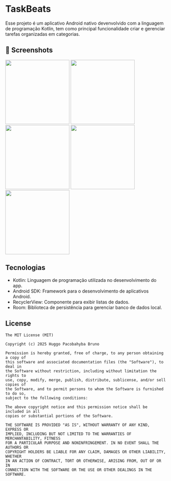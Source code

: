 # TaskBeats
Esse projeto é um aplicativo Android nativo devenvolvido com a linguagem de programação Kotlin, tem como principal funcionalidade criar e gerenciar tarefas organizadas em categorias.

## :camera_flash: Screenshots
<!-- You can add more screenshots here if you like -->
<img src="https://github.com/user-attachments/assets/38775447-add4-4d32-96ef-1cf8c2d6beb3" width=200/>
<img src="https://github.com/user-attachments/assets/b02b56f5-0acd-42a9-a54c-2e456c4e7cda" width=200/>
<img src="https://github.com/user-attachments/assets/19b6f7a0-248c-4d76-ae73-872c40d59f9f" width=200/>
<img src="https://github.com/user-attachments/assets/796f1d3d-af39-4fc0-b432-0b671a3a4c19" width=200/>
<img src="https://github.com/user-attachments/assets/5803fa78-2268-4edc-a9ae-2474e0ce47a5" width=200/>




## Tecnologias
- Kotlin: Linguagem de programação utilizada no desenvolvimento do app.
- Android SDK: Framework para o desenvolvimento de aplicativos Android.
- RecyclerView: Componente para exibir listas de dados.
- Room: Biblioteca de persistência para gerenciar banco de dados local.
  


## License
```
The MIT License (MIT)

Copyright (c) 2025 Huggo Pacobahyba Bruno

Permission is hereby granted, free of charge, to any person obtaining a copy of
this software and associated documentation files (the "Software"), to deal in
the Software without restriction, including without limitation the rights to
use, copy, modify, merge, publish, distribute, sublicense, and/or sell copies of
the Software, and to permit persons to whom the Software is furnished to do so,
subject to the following conditions:

The above copyright notice and this permission notice shall be included in all
copies or substantial portions of the Software.

THE SOFTWARE IS PROVIDED "AS IS", WITHOUT WARRANTY OF ANY KIND, EXPRESS OR
IMPLIED, INCLUDING BUT NOT LIMITED TO THE WARRANTIES OF MERCHANTABILITY, FITNESS
FOR A PARTICULAR PURPOSE AND NONINFRINGEMENT. IN NO EVENT SHALL THE AUTHORS OR
COPYRIGHT HOLDERS BE LIABLE FOR ANY CLAIM, DAMAGES OR OTHER LIABILITY, WHETHER
IN AN ACTION OF CONTRACT, TORT OR OTHERWISE, ARISING FROM, OUT OF OR IN
CONNECTION WITH THE SOFTWARE OR THE USE OR OTHER DEALINGS IN THE SOFTWARE.
```
